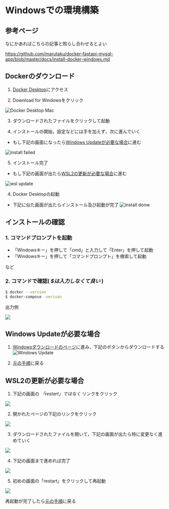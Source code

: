 # Windowsでの環境構築

## 参考ページ
なにかあればこちらの記事と照らし合わせるとよい

<https://github.com/marutaku/docker-fastapi-mysql-app/blob/master/docs/install-docker-windows.md>

## Dockerのダウンロード

1. [Docker Desktop](https://www.docker.com/products/docker-desktop)にアクセス

2. Download for Windowsをクリック

![Docker Desktop Mac](https://github.com/marutaku/docker-fastapi-mysql-app/raw/master/docs/images/docker-desktop-page-win.png)

3. ダウンロードされたファイルをクリックして起動

4. インストールの開始，設定などには手を加えず，次に進んでいく

- もし下記の画面になったら[Windows Updateが必要な場合](#Windows-Updateが必要な場合)に進む

![install failed](https://github.com/marutaku/docker-fastapi-mysql-app/raw/master/docs/images/docker_install_failed.png)

5. インストール完了

- もし下記の画面が出たら[WSL2の更新が必要な場合](#WSL2の更新が必要な場合)に進む

![wsl update](https://github.com/marutaku/docker-fastapi-mysql-app/raw/master/docs/images/wsl2_done_restart.png)

4. Docker Desktopの起動

- 下記に似た画面が出たらインストール及び起動が完了
![install donw](https://github.com/marutaku/docker-fastapi-mysql-app/raw/master/docs/images/docker-desktop.png)

## インストールの確認

### 1. コマンドプロンプトを起動
- 「Windowsキー」を押して「cmd」と入力して「Enter」を押して起動
- 「Windowsキー」を押して「コマンドプロンプト」を検索して起動

など

### 2. コマンドで確認( *$は入力しなくて良い* )

```bash
$ docker --version
$ docker-compose -verison
```

出力例

![](https://github.com/marutaku/docker-fastapi-mysql-app/raw/master/docs/images/version.png)

## Windows Updateが必要な場合

1. [Windowsダウンロードのページ](https://www.microsoft.com/ja-jp/software-download/windows10IS://www.microsoft.com/ja-jp/software-download/windows10)に進み，下記のボタンからダウンロードする
![Windows Update](https://github.com/marutaku/docker-fastapi-mysql-app/raw/master/docs/images/windows_update_page.png)

2. [元の手順](#Dockerのダウンロード)に戻る

## WSL2の更新が必要な場合

1. 下記の画面の *「restart」ではなく* リンクをクリック

![](https://github.com/marutaku/docker-fastapi-mysql-app/raw/master/docs/images/install_wsl_kernel_link.png)

2. 開かれたページの下記のリンクをクリック

![](https://github.com/marutaku/docker-fastapi-mysql-app/raw/master/docs/images/linux_update_download_page.png)

3. ダウンロードされたファイルを開いて，下記の画面が出たら特に変更なく進めていく

![](https://github.com/marutaku/docker-fastapi-mysql-app/raw/master/docs/images/linux_setup.png)

4. 下記の画面まで進めれば完了

![](https://github.com/marutaku/docker-fastapi-mysql-app/raw/master/docs/images/linux_setup_done.png)

5. 初めの画面の「restart」をクリックして再起動

![](https://github.com/marutaku/docker-fastapi-mysql-app/raw/master/docs/images/linux_update_download_page.png)

再起動が完了したら[元の手順](https://page-3cfba.web.app/course/docker)に戻る